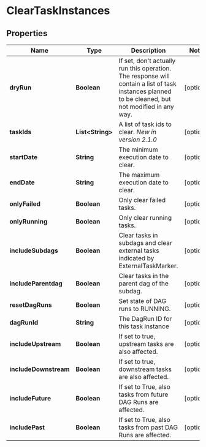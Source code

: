 

# ClearTaskInstances


## Properties

| Name | Type | Description | Notes |
|------------ | ------------- | ------------- | -------------|
|**dryRun** | **Boolean** | If set, don&#39;t actually run this operation. The response will contain a list of task instances planned to be cleaned, but not modified in any way.  |  [optional] |
|**taskIds** | **List&lt;String&gt;** | A list of task ids to clear.  *New in version 2.1.0*  |  [optional] |
|**startDate** | **String** | The minimum execution date to clear. |  [optional] |
|**endDate** | **String** | The maximum execution date to clear. |  [optional] |
|**onlyFailed** | **Boolean** | Only clear failed tasks. |  [optional] |
|**onlyRunning** | **Boolean** | Only clear running tasks. |  [optional] |
|**includeSubdags** | **Boolean** | Clear tasks in subdags and clear external tasks indicated by ExternalTaskMarker. |  [optional] |
|**includeParentdag** | **Boolean** | Clear tasks in the parent dag of the subdag. |  [optional] |
|**resetDagRuns** | **Boolean** | Set state of DAG runs to RUNNING. |  [optional] |
|**dagRunId** | **String** | The DagRun ID for this task instance |  [optional] |
|**includeUpstream** | **Boolean** | If set to true, upstream tasks are also affected. |  [optional] |
|**includeDownstream** | **Boolean** | If set to true, downstream tasks are also affected. |  [optional] |
|**includeFuture** | **Boolean** | If set to True, also tasks from future DAG Runs are affected. |  [optional] |
|**includePast** | **Boolean** | If set to True, also tasks from past DAG Runs are affected. |  [optional] |



